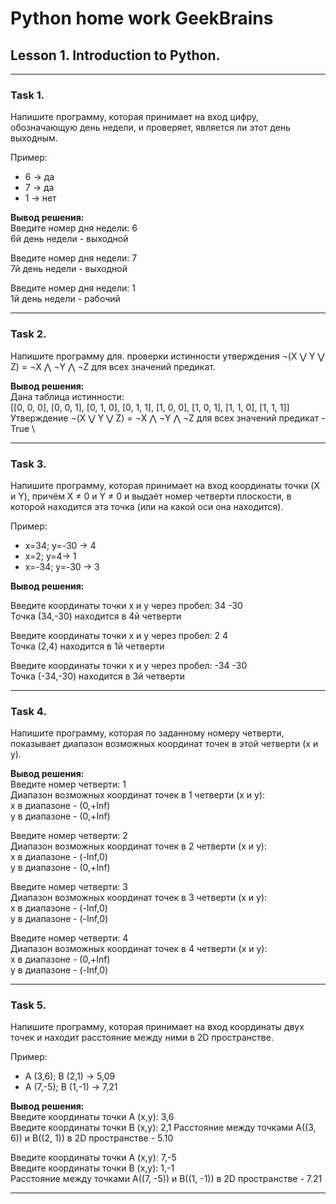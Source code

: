 # Python home work GeekBrains #
## Lesson 1. Introduction to Python. ##
_____
### Task 1.
Напишите программу, которая принимает на вход цифру, обозначающую день недели, и проверяет, является ли этот день выходным.

Пример:
- 6 -> да
- 7 -> да
- 1 -> нет

**Вывод решения:**\
Введите номер дня недели: 6 \
6й день недели - выходной

Введите номер дня недели: 7 \
7й день недели - выходной

Введите номер дня недели: 1 \
1й день недели - рабочий
___

### Task 2.
Напишите программу для. проверки истинности утверждения ¬(X ⋁ Y ⋁ Z) = ¬X ⋀ ¬Y ⋀ ¬Z для всех значений предикат. 

**Вывод решения:** \
Дана таблица истинности: \
[[0, 0, 0], [0, 0, 1], [0, 1, 0], [0, 1, 1], [1, 0, 0], [1, 0, 1], [1, 1, 0], [1, 1, 1]] \
Утверждение ¬(X ⋁ Y ⋁ Z) = ¬X ⋀ ¬Y ⋀ ¬Z для всех значений предикат - True \
___
### Task 3.
Напишите программу, которая принимает на вход координаты точки (X и Y), причём X ≠ 0 и Y ≠ 0 и выдаёт номер четверти плоскости, в которой находится эта точка (или на какой оси она находится).

Пример:

- x=34; y=-30 -> 4
- x=2; y=4-> 1
- x=-34; y=-30 -> 3 


**Вывод решения:**

Введите координаты точки x и y через пробел: 34 -30 \
Точка (34,-30) находится в 4й четверти

Введите координаты точки x и y через пробел: 2 4 \
Точка (2,4) находится в 1й четверти

Введите координаты точки x и y через пробел: -34 -30 \
Точка (-34,-30) находится в 3й четверти
___
### Task 4.
Напишите программу, которая по заданному номеру четверти, показывает диапазон возможных координат точек в этой четверти (x и y).

**Вывод решения:** \
Введите номер четверти: 1 \
Диапазон возможных координат точек в 1 четверти (x и y): \
x в диапазоне - (0,+Inf) \
y в диапазоне - (0,+Inf) 

Введите номер четверти: 2 \
Диапазон возможных координат точек в 2 четверти (x и y): \
x в диапазоне - (-Inf,0) \
y в диапазоне - (0,+Inf)

Введите номер четверти: 3 \
Диапазон возможных координат точек в 3 четверти (x и y): \
x в диапазоне - (-Inf,0) \
y в диапазоне - (-Inf,0) 

Введите номер четверти: 4 \
Диапазон возможных координат точек в 4 четверти (x и y): \
x в диапазоне - (0,+Inf) \
y в диапазоне - (-Inf,0)
___
### Task 5.
Напишите программу, которая принимает на вход координаты двух точек и находит расстояние между ними в 2D пространстве.

Пример:

- A (3,6); B (2,1) -> 5,09
- A (7,-5); B (1,-1) -> 7,21

**Вывод решения:** \
Введите координаты точки A (x,y): 3,6 \
Введите координаты точки B (x,y): 2,1
Расстояние между точками А((3, 6)) и B((2, 1)) в 2D пространстве - 5.10

Введите координаты точки A (x,y): 7,-5 \
Введите координаты точки B (x,y): 1,-1 \
Расстояние между точками А((7, -5)) и B((1, -1)) в 2D пространстве - 7.21
___

